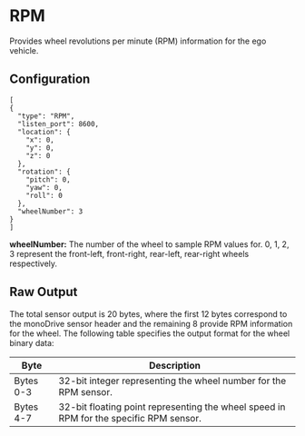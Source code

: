 # RPM 

Provides wheel revolutions per minute (RPM) information for the ego vehicle.

## Configuration

```
[
{
  "type": "RPM",
  "listen_port": 8600,
  "location": {
    "x": 0,
    "y": 0,
    "z": 0
  },
  "rotation": {
    "pitch": 0,
    "yaw": 0,
    "roll": 0
  },
  "wheelNumber": 3
}
]
```

**wheelNumber:** The number of the wheel to sample RPM values for. 0, 1, 2, 3 represent the front-left, front-right, rear-left, rear-right wheels respectively.

## Raw Output

The total sensor output is 20 bytes, where the first 12 bytes correspond to the 
monoDrive sensor header and the remaining 8 provide RPM information for the 
wheel. The following table specifies the output format for the wheel binary 
data:

| Byte   | Description |
| ------------ | ------------ |
|Bytes 0-3 | 32-bit integer representing the wheel number for the RPM sensor. |
|Bytes 4-7 | 32-bit floating point representing the wheel speed in RPM for the specific RPM sensor.  |
